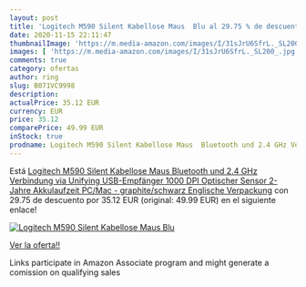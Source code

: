 ```yaml
---
layout: post
title: 'Logitech M590 Silent Kabellose Maus  Blu al 29.75 % de descuento'
date: 2020-11-15 22:11:47
thumbnailImage: 'https://m.media-amazon.com/images/I/31sJrU6SfrL._SL200_.jpg'
images: [ 'https://m.media-amazon.com/images/I/31sJrU6SfrL._SL200_.jpg' ]
comments: true
category: ofertas
author: ring
slug: B071VC9998
description:
actualPrice: 35.12 EUR
currency: EUR
price: 35.12
comparePrice: 49.99 EUR
inStock: true
prodname: Logitech M590 Silent Kabellose Maus  Bluetooth und 2.4 GHz Verbindung via Unifying USB-Empfänger  1000 DPI Optischer Sensor  2-Jahre Akkulaufzeit  PC/Mac - graphite/schwarz  Englische Verpackung
---
```


Está [Logitech M590 Silent Kabellose Maus  Bluetooth und 2.4 GHz Verbindung via Unifying USB-Empfänger  1000 DPI Optischer Sensor  2-Jahre Akkulaufzeit  PC/Mac - graphite/schwarz  Englische Verpackung](https://www.amazon.de/dp/B071VC9998/?tag=tolees0ca-21) con 29.75 de descuento por 35.12 EUR (original: 49.99 EUR) en el siguiente enlace!

[![Logitech M590 Silent Kabellose Maus  Blu](https://m.media-amazon.com/images/I/31sJrU6SfrL._SL200_.jpg)](https://www.amazon.de/dp/B071VC9998/?tag=tolees0ca-21)

[Ver la oferta!!](https://www.amazon.de/dp/B071VC9998/?tag=tolees0ca-21)

Links participate in Amazon Associate program and might generate a comission on qualifying sales


